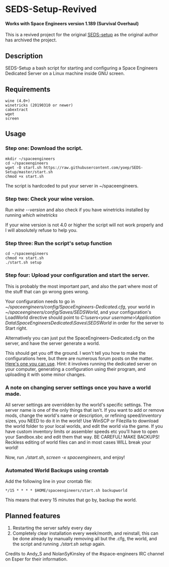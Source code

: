 # SEDS-Setup-Revived

#### Works with Space Engineers version 1.189 (Survival Overhaul)

This is a revived project for the original [SEDS-setup](https://github.com/DJArghlex/SEDS-Setup) as the original author has archived the project.

## Description
SEDS-Setup a bash script for starting and configuring a Space Engineers Dedicated Server on a Linux machine inside GNU screen.

## Requirements

    wine (4.0+)
    winetricks (20190310 or newer)
    cabextract
    wget
    screen

## Usage

### Step one: Download the script.

	mkdir ~/spaceengineers
	cd ~/spaceengineers
	wget -O start.sh https://raw.githubusercontent.com/yoep/SEDS-Setup/master/start.sh
	chmod +x start.sh
	
The script is hardcoded to put your server in ~/spaceengineers.

### Step two: Check your wine version.
Run *wine --version* and also check if you have winetricks installed by running *which winetricks*

If your wine version is not 4.0 or higher the script will not work properly and I will absolutely refuse to help you.

### Step three: Run the script's setup function

	cd ~/spaceengineers
	chmod +x start.sh
	./start.sh setup

### Step four: Upload your configuration and start the server.
This is probably the most important part, and also the part where most of the stuff that can go wrong goes wrong.

Your configuration needs to go in *~/spaceengineers/config/SpaceEngineers-Dedicated.cfg*, your world in *~/spaceengineers/config/Saves/SEDSWorld*, and your configuration's LoadWorld directive should point to *C:\users\<your username>\Application Data\SpaceEngineersDedicated\Saves\SEDSWorld* in order for the server to Start right.


Alternatively you can just put the SpaceEngineers-Dedicated.cfg on the server, and have the server generate a world.


This should get you off the ground. I won't tell you how to make the configurations here, but there are numerous forum posts on the matter. [Here's one you can use](<http://forums.keenswh.com/post/6922069>). Hint: it involves running the dedicated server on your computer, generating a configuration using their program, and uploading it with some minor changes.

### A note on changing server settings once you have a world made.

All server settings are overridden by the world's specific settings. The server name is one of the only things that isn't. If you want to add or remove mods, change the world's name or description, or refining speed/inventory sizes, you NEED to do it in the world! Use WinSCP or Filezilla to download the world folder to your local worlds, and edit the world via the game. If you have custom inventory limits or assembler speeds etc you'll have to open your Sandbox.sbc and edit them that way. BE CAREFUL! MAKE BACKUPS! Reckless editing of world files can and in most cases WILL break your world!

Now, run *./start.sh*, *screen -x spaceengineers*, and enjoy!

### Automated World Backups using crontab
Add the following line in your crontab file:

	*/15 * * * * $HOME/spaceengineers/start.sh backupworld
	
This means that every 15 minutes that go by, backup the world.

## Planned features
1. Restarting the server safely every day
1. Completely clear installation every week/month, and reinstall, this can be done already by manually removing all but the .cfg, the world, and the script and running *./start.sh setup* again.

Credits to Andy_S and NolanSyKinsley of the #space-engineers IRC channel on Esper for their information.
